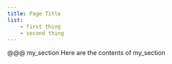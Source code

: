 ```yaml
---
title: Page Title
list:
    - first thing
    - second thing
---
```

@@@ my_section
Here are the contents of my_section
